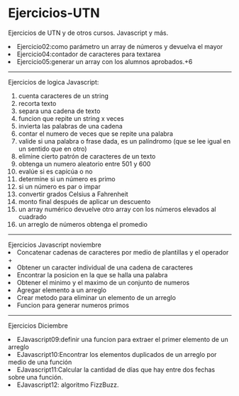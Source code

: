 # Ejercicios-UTN
Ejercicios de UTN  y de otros cursos. Javascript y más.

<li>Ejercicio02:como parámetro un array de números y devuelva el mayor</li>
<li>Ejercicio04:contador de caracteres para textarea</li>
<li>Ejercicio05:generar un array con los alumnos aprobados.+6</li>
<hr>
<p>Ejercicios de logica Javascript:</p>

<ol>
<li>cuenta caracteres de un string</li>
<li>recorta texto</li>
<li>separa una cadena de texto</li>
<li>funcion que repite un string x veces</li>
<li>invierta las palabras de una cadena</li>
<li>contar el numero de veces que se repite una palabra</li>
<li>valide si una palabra o frase dada, es un palíndromo (que se lee igual en un sentido que en otro)</li>
<li>elimine cierto patrón de caracteres de un texto</li>
<li>obtenga un numero aleatorio entre 501 y 600</li>
<li>evalúe si es capicúa o no</li>
<li>determine si un número es primo</li>
<li>si un número es par o impar</li>
<li>convertir grados Celsius a Fahrenheit</li>
<li>monto final después de aplicar un descuento</li>
<li>un array numérico devuelve otro array con los números elevados al cuadrado</li>
<li> un arreglo de números obtenga el promedio</li>

</ol>
<hr>
Ejercicios Javascript noviembre
<li>Concatenar  cadenas de caracteres por medio de plantillas y el operador +</li>
<li>Obtener un caracter individual de una cadena de caracteres</li>
<li>Encontrar la posicion en la que se halla una palabra</li>
<lireemplazar cadena de caracteresli>
<li>Obtener el minimo y el maximo de un conjunto de numeros</li>
<li>Agregar elemento a un arreglo</li>
<li>Crear metodo para eliminar un elemento de un arreglo</li>
<li>Funcion para generar numeros primos</li>

  <hr>
  
  <p>Ejercicios Diciembre</p>
  <li>EJavascript09:definir una funcion para extraer el primer elemento de un arreglo</li>
  <li>EJavascript10:Encontrar los elementos duplicados de un arreglo por medio de una función</li>
  <li>EJavascript11:Calcular la cantidad de días que hay entre dos fechas sobre una función.</li>
   <li>EJavascript12: algoritmo FizzBuzz.</li>

